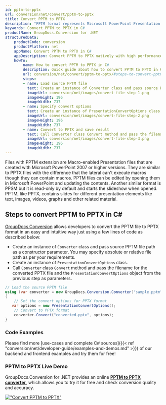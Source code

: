 ```yaml
---
id: pptm-to-pptx
url: conversion/net/convert/pptm-to-pptx
title: Convert PPTM to PPTX
description: "PPTM format represents Microsoft PowerPoint Presentation with .pptm extension. Learn how to convert PPTM to PPTX file programmatically in C# language using GroupDocs.Conversion for .NET library."
keywords: Convert PPTM to PPTX in C#
productName: GroupDocs.Conversion for .NET
structuredData:
    productCode: conversion
    productPlatform: net
    appName: Convert PPTM to PPTX in C#
    appDescription: Convert PPTM to PPTX natively with high performance using C# language and server side GroupDocs.Conversion for .NET APIs, without the use of any software like Microsoft or Open Office.
    howTo:
        name: How to convert PPTM to PPTX in C# 
        description: Quick guide about how to convert PPTM to PPTX in C# with high performance and accuracy.
        url: conversion/net/convert/pptm-to-pptx/#steps-to-convert-pptm-to-pptx-in-c
        steps:
        - name: Load source PPTM file 
          text: Create an instance of Converter class and pass source PPTM file path as a constructor parameter. You may specify absolute or relative file path as per your requirements. 
          imageUrl: conversion/net/images/convert-file-step-1.png
          imageHeight: 196
          imageWidth: 737
        - name: Specify convert options 
          text: Create an instance of PresentationConvertOptions class.
          imageUrl: conversion/net/images/convert-file-step-2.png
          imageHeight: 196
          imageWidth: 737
        - name: Convert to PPTX and save result 
          text: Call Converter class Convert method and pass the filename for the converted HTML file and the PresentationConvertOptions object from the previous step as parameters.
          imageUrl: conversion/net/images/convert-file-step-3.png
          imageHeight: 196
          imageWidth: 737
---
```


Files with PPTM extension are Macro-enabled Presentation files that are created with Microsoft PowerPoint 2007 or higher versions. They are similar to PPTX files with the difference that the lateral can't execute macros though they can contain macros. PPTM files can be edited by opening them in Microsoft PowerPoint and updating the contents. Another similar format is PPSM but it is read-only by default and starts the slideshow when opened. PPTM, like PPTX, contains slides for different presentation elements like text, images, videos, graphs and other related material.

## Steps to convert PPTM to PPTX in C#

[GroupDocs.Conversion](https://products.groupdocs.com/conversion/net) allows developers to convert the PPTM file to PPTX format in an easy and intuitive way just using a few lines of code as described below:

* Create an instance of `Converter` class and pass source PPTM file path as a constructor parameter. You may specify absolute or relative file path as per your requirements. 
* Create an instance of `PresentationConvertOptions` class.
* Call `Converter` class `Convert` method and pass the filename for the converted PPTX file and the `PresentationConvertOptions` object from the previous step as parameters.

```csharp
// Load the source PPTM file
using (var converter = new GroupDocs.Conversion.Converter("sample.pptm"))
{
    // Set the convert options for PPTX format
   var options = new PresentationConvertOptions();
    // Convert to PPTX format
    converter.Convert("converted.pptx", options);
}
```

### Code Examples

Please find more [use-cases and complete C# sources]({{< ref "conversion/net/developer-guide/examples-and-demos.md" >}}) of our backend and frontend examples and try them for free!

### PPTM to PPTX Live Demo

GroupDocs.Conversion for .NET provides an online [**PPTM to PPTX converter**](https://products.groupdocs.app/conversion/pptm-to-pptx), which allows you to try it for free and check conversion quality and accuracy.

[!["Convert PPTM to PPTX"](conversion/net/images/convert-to-pptx/convert-pptm-to-pptx.png)](https://products.groupdocs.app/conversion/pptm-to-pptx)